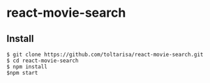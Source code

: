 # react-movie-search

## Install

    $ git clone https://github.com/toltarisa/react-movie-search.git
    $ cd react-movie-search
    $ npm install
    $npm start
